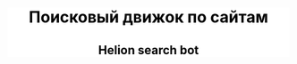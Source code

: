 

<div class="header">
    <h1> Поисковый движок по  сайтам</h1>
    <h2> Helion search bot</h2>
</div>

<style>
.header { background-color: white;
}


h1,h2,h3{
 text-align: center;
 color: black;
}

</style>